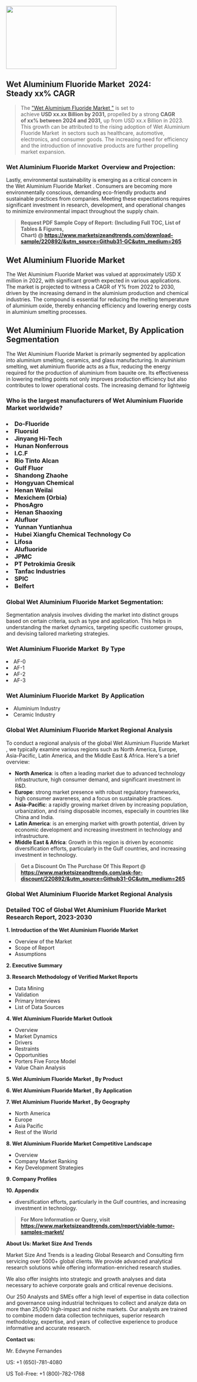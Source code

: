 <p><img class="alignnone size-medium wp-image-20088" src="https://ffe5etoiles.com/wp-content/uploads/2024/12/MST1-300x171.png" alt="" width="300" height="171" /></p><h2 id="ember46" class="ember-view reader-text-block__heading-2">Wet Aluminium Fluoride Market &nbsp;2024: Steady&nbsp;xx% CAGR</h2><blockquote id="ember47" class="ember-view reader-text-block__blockquote">The&nbsp;<a class="app-aware-link " href="https://www.marketsizeandtrends.com/download-sample/220892/&utm_source=Github31-GC&utm_medium=265" target="_blank" data-test-app-aware-link="">"Wet Aluminium Fluoride Market "</a>&nbsp;is set to achieve&nbsp;<strong>USD&nbsp;xx.xx&nbsp;Billion by 2031,</strong>&nbsp;propelled by a strong&nbsp;<strong>CAGR of&nbsp;xx% between 2024 and 2031,</strong>&nbsp;up from USD xx.x Billion in 2023. This growth can be attributed to the rising adoption of&nbsp;Wet Aluminium Fluoride Market &nbsp;in sectors such as healthcare, automotive, electronics, and consumer goods. The increasing need for efficiency and the introduction of innovative products are further propelling market expansion.</blockquote><h3 id="ember48" class="ember-view reader-text-block__heading-3">Wet Aluminium Fluoride Market &nbsp;Overview and Projection:</h3><p id="ember49" class="ember-view reader-text-block__paragraph">Lastly, environmental sustainability is emerging as a critical concern in the&nbsp;Wet Aluminium Fluoride Market . Consumers are becoming more environmentally conscious, demanding eco-friendly products and sustainable practices from companies. Meeting these expectations requires significant investment in research, development, and operational changes to minimize environmental impact throughout the supply chain.</p><blockquote id="ember50" class="ember-view reader-text-block__blockquote"><strong>Request PDF Sample Copy of Report: (Including Full TOC, List of Tables &amp; Figures, Chart)&nbsp;@&nbsp;<strong><a href="https://www.marketsizeandtrends.com/download-sample/220892/&utm_source=Github31-GC&utm_medium=265" target="_blank">https://www.marketsizeandtrends.com/download-sample/220892/&utm_source=Github31-GC&utm_medium=265</a></strong></strong></blockquote><h3 class=""><h2>Wet Aluminium Fluoride Market</h2><p>The Wet Aluminium Fluoride Market was valued at approximately USD X million in 2022, with significant growth expected in various applications. The market is projected to witness a CAGR of Y% from 2022 to 2030, driven by the increasing demand in the aluminium production and chemical industries. The compound is essential for reducing the melting temperature of aluminium oxide, thereby enhancing efficiency and lowering energy costs in aluminium smelting processes.</p><h2>Wet Aluminium Fluoride Market, By Application Segmentation</h2><p>The Wet Aluminium Fluoride Market is primarily segmented by application into aluminium smelting, ceramics, and glass manufacturing. In aluminium smelting, wet aluminium fluoride acts as a flux, reducing the energy required for the production of aluminium from bauxite ore. Its effectiveness in lowering melting points not only improves production efficiency but also contributes to lower operational costs. The increasing demand for lightweig</h3><h3 id="" class="">Who is the largest manufacturers of&nbsp;Wet Aluminium Fluoride Market worldwide?</h3><h3 class=""></Li><Li>Do-Fluoride</Li><Li> Fluorsid</Li><Li> Jinyang Hi-Tech</Li><Li> Hunan Nonferrous</Li><Li> I.C.F</Li><Li> Rio Tinto Alcan</Li><Li> Gulf Fluor</Li><Li> Shandong Zhaohe</Li><Li> Hongyuan Chemical</Li><Li> Henan Weilai</Li><Li> Mexichem (Orbia)</Li><Li> PhosAgro</Li><Li> Henan Shaoxing</Li><Li> Alufluor</Li><Li> Yunnan Yuntianhua</Li><Li> Hubei Xiangfu Chemical Technology Co</Li><Li> Lifosa</Li><Li> Alufluoride</Li><Li> JPMC</Li><Li> PT Petrokimia Gresik</Li><Li> Tanfac Industries</Li><Li> SPIC</Li><Li> Belfert</h3><h3 id="ember53" class="ember-view reader-text-block__heading-3">Global&nbsp;Wet Aluminium Fluoride Market Segmentation:</h3><p id="ember54" class="ember-view reader-text-block__paragraph">Segmentation analysis involves dividing the market into distinct groups based on certain criteria, such as type and application. This helps in understanding the market dynamics, targeting specific customer groups, and devising tailored marketing strategies.</p><h3 id="" class="">Wet Aluminium Fluoride Market &nbsp;By Type</h3><p></Li><Li>AF-0</Li><Li> AF-1</Li><Li> AF-2</Li><Li> AF-3</p><h3 id="" class="">Wet Aluminium Fluoride Market &nbsp;By Application</h3><p class=""></Li><Li>Aluminium Industry</Li><Li> Ceramic Industry</p><h3 id="ember62" class="ember-view reader-text-block__heading-3">Global Wet Aluminium Fluoride Market Regional Analysis</h3><p id="ember63" class="ember-view reader-text-block__paragraph">To conduct a regional analysis of the global Wet Aluminium Fluoride Market , we typically examine various regions such as North America, Europe, Asia-Pacific, Latin America, and the Middle East &amp; Africa. Here's a brief overview:</p><ul><li><strong>North America</strong>: is often a leading market due to advanced technology infrastructure, high consumer demand, and significant investment in R&amp;D.</li><li><strong>Europe</strong>: strong market presence with robust regulatory frameworks, high consumer awareness, and a focus on sustainable practices.</li><li><strong>Asia-Pacific</strong>: a rapidly growing market driven by increasing population, urbanization, and rising disposable incomes, especially in countries like China and India.</li><li><strong>Latin America</strong>: is an emerging market with growth potential, driven by economic development and increasing investment in technology and infrastructure.</li><li><strong>Middle East &amp; Africa</strong>: Growth in this region is driven by economic diversification efforts, particularly in the Gulf countries, and increasing investment in technology.</li></ul><blockquote id="ember61" class="ember-view reader-text-block__blockquote"><strong>Get a Discount On The Purchase Of This Report @ <strong><a href="https://html-cleaner.com/" target="">https://www.marketsizeandtrends.com/ask-for-discount/220892/&utm_source=Github31-GC&utm_medium=265</a></strong></strong></blockquote><h3 id="ember62" class="ember-view reader-text-block__heading-3">Global Wet Aluminium Fluoride Market Regional Analysis</h3><h3 id="" class="">Detailed TOC of Global Wet Aluminium Fluoride Market Research Report, 2023-2030</h3><p id="" class=""><strong>1. Introduction of the Wet Aluminium Fluoride Market </strong></p><ul><li>Overview of the Market</li><li>Scope of Report</li><li>Assumptions</li></ul><p id="" class=""><strong>2. Executive Summary</strong></p><p id="" class=""><strong>3. Research Methodology of Verified Market Reports</strong></p><ul><li>Data Mining</li><li>Validation</li><li>Primary Interviews</li><li>List of Data Sources</li></ul><p id="" class=""><strong>4. Wet Aluminium Fluoride Market Outlook</strong></p><ul><li>Overview</li><li>Market Dynamics</li><li>Drivers</li><li>Restraints</li><li>Opportunities</li><li>Porters Five Force Model</li><li>Value Chain Analysis</li></ul><p id="" class=""><strong>5. Wet Aluminium Fluoride Market , By Product</strong></p><p id="" class=""><strong>6. Wet Aluminium Fluoride Market , By Application</strong></p><p id="" class=""><strong>7. Wet Aluminium Fluoride Market , By Geography</strong></p><ul><li>North America</li><li>Europe</li><li>Asia Pacific</li><li>Rest of the World</li></ul><p id="" class=""><strong>8. Wet Aluminium Fluoride Market Competitive Landscape</strong></p><ul><li>Overview</li><li>Company Market Ranking</li><li>Key Development Strategies</li></ul><p id="" class=""><strong>9. Company Profiles</strong></p><p id="" class=""><strong>10. Appendix</strong></p><ul><li>diversification efforts, particularly in the Gulf countries, and increasing investment in technology.</li></ul><blockquote id="ember65" class="ember-view reader-text-block__blockquote"><strong>For More Information or Query, visit <strong><strong><a href="https://html-cleaner.com/" target="">https://www.marketsizeandtrends.com/report/viable-tumor-samples-market/</a></strong></strong></strong></blockquote><p id="" class=""><strong>About Us: Market Size And Trends</strong></p><p id="" class="">Market Size And Trends is a leading Global Research and Consulting firm servicing over 5000+ global clients. We provide advanced analytical research solutions while offering information-enriched research studies.</p><p id="" class="">We also offer insights into strategic and growth analyses and data necessary to achieve corporate goals and critical revenue decisions.</p><p id="" class="">Our 250 Analysts and SMEs offer a high level of expertise in data collection and governance using industrial techniques to collect and analyze data on more than 25,000 high-impact and niche markets. Our analysts are trained to combine modern data collection techniques, superior research methodology, expertise, and years of collective experience to produce informative and accurate research.</p><p id="" class=""><strong>Contact us:</strong></p><p id="" class="">Mr. Edwyne Fernandes</p><p id="" class="">US: +1 (650)-781-4080</p><p id="" class="">US Toll-Free: +1 (800)-782-1768</p>
